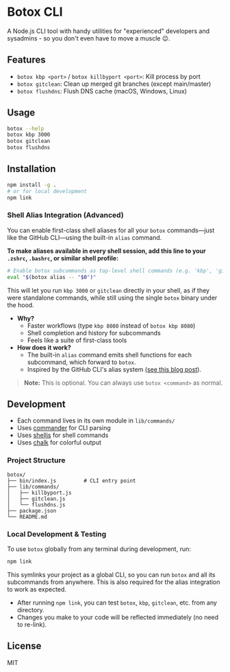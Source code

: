 # Botox CLI

A Node.js CLI tool with handy utilities for "experienced" developers and sysadmins - so you don't even have to move a muscle 😉.

## Features

- `botox kbp <port>` / `botox killbyport <port>`: Kill process by port
- `botox gitclean`: Clean up merged git branches (except main/master)
- `botox flushdns`: Flush DNS cache (macOS, Windows, Linux)

## Usage

```sh
botox --help
botox kbp 3000
botox gitclean
botox flushdns
```

## Installation

```sh
npm install -g .
# or for local development
npm link
```

### Shell Alias Integration (Advanced)

You can enable first-class shell aliases for all your `botox` commands—just like the GitHub CLI—using the built-in `alias` command. 

**To make aliases available in every shell session, add this line to your `.zshrc`, `.bashrc`, or similar shell profile:**

```sh
# Enable botox subcommands as top-level shell commands (e.g. 'kbp', 'gitclean', 'flushdns')
eval "$(botox alias -- "$0")"
```

This will let you run `kbp 3000` or `gitclean` directly in your shell, as if they were standalone commands, while still using the single `botox` binary under the hood.

- **Why?**
  - Faster workflows (type `kbp 8080` instead of `botox kbp 8080`)
  - Shell completion and history for subcommands
  - Feels like a suite of first-class tools
- **How does it work?**
  - The built-in `alias` command emits shell functions for each subcommand, which forward to `botox`.
  - Inspired by the GitHub CLI's alias system ([see this blog post](https://www.builder.io/blog/github-copilot-cli-first-look)).

> **Note:** This is optional. You can always use `botox <command>` as normal.


## Development

- Each command lives in its own module in `lib/commands/`
- Uses [commander](https://www.npmjs.com/package/commander) for CLI parsing
- Uses [shelljs](https://www.npmjs.com/package/shelljs) for shell commands
- Uses [chalk](https://www.npmjs.com/package/chalk) for colorful output

### Project Structure

```
botox/
├── bin/index.js         # CLI entry point
├── lib/commands/
│   ├── killbyport.js
│   ├── gitclean.js
│   └── flushdns.js
├── package.json
└── README.md
```

### Local Development & Testing

To use `botox` globally from any terminal during development, run:

```sh
npm link
```

This symlinks your project as a global CLI, so you can run `botox` and all its subcommands from anywhere. This is also required for the alias integration to work as expected.

- After running `npm link`, you can test `botox`, `kbp`, `gitclean`, etc. from any directory.
- Changes you make to your code will be reflected immediately (no need to re-link).

## License

MIT
